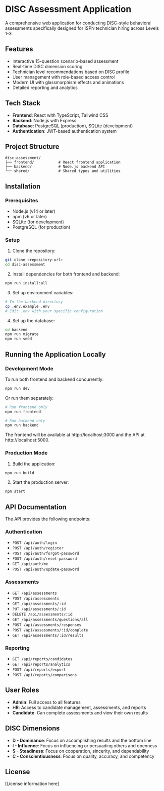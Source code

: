 # DISC Assessment Application

A comprehensive web application for conducting DISC-style behavioral assessments specifically designed for ISPN technician hiring across Levels 1-3.

## Features

- Interactive 15-question scenario-based assessment
- Real-time DISC dimension scoring
- Technician level recommendations based on DISC profile
- User management with role-based access control
- Modern UI with glassmorphism effects and animations
- Detailed reporting and analytics

## Tech Stack

- **Frontend**: React with TypeScript, Tailwind CSS
- **Backend**: Node.js with Express
- **Database**: PostgreSQL (production), SQLite (development)
- **Authentication**: JWT-based authentication system

## Project Structure

```
disc-assessment/
├── frontend/           # React frontend application
├── backend/            # Node.js backend API
└── shared/             # Shared types and utilities
```

## Installation

### Prerequisites

- Node.js (v14 or later)
- npm (v6 or later)
- SQLite (for development)
- PostgreSQL (for production)

### Setup

1. Clone the repository:

```bash
git clone <repository-url>
cd disc-assessment
```

2. Install dependencies for both frontend and backend:

```bash
npm run install:all
```

3. Set up environment variables:

```bash
# In the backend directory
cp .env.example .env
# Edit .env with your specific configuration
```

4. Set up the database:

```bash
cd backend
npm run migrate
npm run seed
```

## Running the Application Locally

### Development Mode

To run both frontend and backend concurrently:

```bash
npm run dev
```

Or run them separately:

```bash
# Run frontend only
npm run frontend

# Run backend only
npm run backend
```

The frontend will be available at http://localhost:3000 and the API at http://localhost:5000.

### Production Mode

1. Build the application:

```bash
npm run build
```

2. Start the production server:

```bash
npm start
```

## API Documentation

The API provides the following endpoints:

### Authentication
- `POST /api/auth/login`
- `POST /api/auth/register`
- `POST /api/auth/forgot-password`
- `POST /api/auth/reset-password`
- `GET /api/auth/me`
- `POST /api/auth/update-password`

### Assessments
- `GET /api/assessments`
- `POST /api/assessments`
- `GET /api/assessments/:id`
- `PUT /api/assessments/:id`
- `DELETE /api/assessments/:id`
- `GET /api/assessments/questions/all`
- `POST /api/assessments/responses`
- `POST /api/assessments/:id/complete`
- `GET /api/assessments/:id/results`

### Reporting
- `GET /api/reports/candidates`
- `GET /api/reports/analytics`
- `POST /api/reports/export`
- `POST /api/reports/comparisons`

## User Roles

- **Admin**: Full access to all features
- **HR**: Access to candidate management, assessments, and reports
- **Candidate**: Can complete assessments and view their own results

## DISC Dimensions

- **D - Dominance**: Focus on accomplishing results and the bottom line
- **I - Influence**: Focus on influencing or persuading others and openness
- **S - Steadiness**: Focus on cooperation, sincerity, and dependability
- **C - Conscientiousness**: Focus on quality, accuracy, and competency

## License

[License information here]